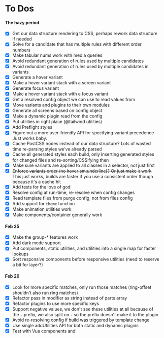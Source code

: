 # To Dos

#### The hazy period

- [x] Get our data structure rendering to CSS, perhaps rework data structure if needed
- [x] Solve for a candidate that has multiple rules with different order numbers
- [x] Make tabular nums work with media queries
- [x] Avoid redundant generation of rules used by multiple candidates
- [x] Avoid redundant generation of rules used by multiple candidates in variants
- [x] Generate a hover variant
- [x] Make a hover variant stack with a screen variant
- [x] Generate focus variant
- [x] Make a hover variant stack with a focus variant
- [x] Get a resolved config object we can use to read values from
- [x] Move variants and plugins to their own modules
- [x] Generate all screens based on config object
- [x] Make a dynamic plugin read from the config
- [x] Put utilities in right place (@tailwind utilities)
- [x] Add Preflight styles
- [x] ~~Figure out a more user-friendly API for specifying variant precedence~~ Just works baby.
- [x] Cache PostCSS nodes instead of our data structure? Lots of wasted time re-parsing styles we've already parsed
- [x] Cache all generated styles each build, only inserting generated styles for changed files and re-sorting/CSSifying then
- [x] Make sure variants are applied to all classes in a selector, not just first
- [x] ~~Enforce variants order (no hover:sm:underline)? Or just make it work~~ This just works, builds are faster if you use a consistent order though because it's a cache hit
- [x] Add tests for the love of god
- [x] Resolve config at run-time, re-resolve when config changes
- [x] Read template files from purge config, not from files config
- [x] Add support for `theme` function
- [x] Make animation utilities work
- [x] Make components/container generally work

#### Feb 25

- [x] Make the group-* features work
- [x] Add dark mode support
- [x] Put components, static utilities, and utilities into a single map for faster lookups
- [x] Sort responsive components before responsive utilities (need to reserve a bit for layer?)

#### Feb 26

- [x] Look for more specific matches, only run those matches (ring-offset shouldn't also run ring matches)
- [x] Refactor pass in modifier as string instead of parts array
- [x] Refactor plugins to use more specific keys
- [x] Support negative values, we don't see these utilities at all because of the `-` prefix, we also split on `-` so the prefix doesn't make it to the plugin
- [x] Avoid re-resolving config if build was triggered by template change
- [x] Use single addUtilities API for both static and dynamic plugins
- [x] Test with Vue components and <style> blocks (tons of watchers?)
- [x] Figure out how to support multiple PostCSS builds (this is extremely common, every Vue style block, every CSS module, etc. Need to be careful about global state)
- [x] Support multiple config formats but probably less than before
- [x] Figure out how to close Chokidar watchers whenever we generate a new context, I think we are leaking them
- [x] Flatten color palette once for performance

#### Feb 27

- [x] Simplify all of the concurrency code, model it more correctly
- [x] Avoid memory leak in contentMatchCache (every time a file is saved with different content this cache grows)
- [x] Figure out when to clear caches
- [x] Test with Laravel mix
- [x] Unify variants and screen variants

#### Feb 28

- [x] Basic @apply support

### Mar 1

- [x] Fix bug with focus:ring-2, we need to add the universal selector still not just strip it out, otherwise it's never added
- [x] Fix cache miss when fetching context for config
- [x] Make existing official plugins work
- [x] Add support for classic plugin API

### Mar 2

- [x] Support container configuration options
- [x] Support complex screens configuration
- [x] Support square brackets for arbitrary values

### Mar 3

- [x] Collapse media queries
- [x] Rebuild when config dependencies change

### Mar 4

- [x] Factor the code in a responsible way
- [x] Add support for custom CSS that supports variants (anything in @layer?)
- [x] Support "dynamic" components
- [x] Support "unconditional" rules — styles that should be included in the CSS no matter what
- [x] Unify components/utilities into single "rules" concept, remove tons of duplication

### Mar 5

- [x] Make rule tuple format support comments and any other node types (@font-face) properly (considering abandoning this entire data structure in favor of PostCSS)
- [x] Unify base styles into the same "rules" abstraction

#### Next

- [ ] Support `modifySelectors` in variant API
- [ ] Make prefixes work
- [ ] Make important work
- [ ] Make separator work
- [ ] Support @apply with custom CSS
- [ ] Support purge safelist (just add entries to candidate list, regexes will be harder though)
- [ ] Only use `transformThemeValue` where necessary
- [ ] Support "dynamic" variants (like group-2, etc.)
- [ ] Refactor plugins to an abstraction that handles negative values, transformThemeValue, etc.
- [ ] Put plugins in deliberate order
- [ ] Include vendor prefixes for modern browsers by default so autoprefixer is only needed in production?
- [ ] Cache Preflight styles? They only change when the config changes (default font family, border color, etc.)
- [ ] Cache entire PostCSS tree and re-use if no candidate cache misses
- [ ] Move code to a feature flag in Tailwind, hopefully without introducing additional performance costs